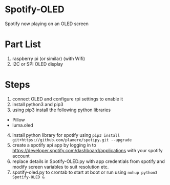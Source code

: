 # Spotify-OLED
Spotify now playing on an OLED screen


# Part List
1. raspberry pi (or similar) (with Wifi)
2. I2C or SPI OLED display

# Steps
1. connect OLED and configure rpi settings to enable it
2. install python3 and pip3
3. using pip3 install the following python libraries
  - Pillow
  - luma.oled
4. install python library for spotify using `pip3 install git+https://github.com/plamere/spotipy.git --upgrade`
5. create a spotify api app by logging in to https://developer.spotify.com/dashboard/applications with your spotify account
6. replace details in Spotify-OLED.py with app credentials from spotify and modify screen variables to suit resolution etc.
7. spotify-oled.py to crontab to start at boot or run using `nohup python3 Spotify-OLED &`

